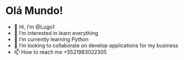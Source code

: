 # Olá Mundo!
- 👋 Hi, I’m @Lugo1
- 👀 I’m interested in learn everything
- 🌱 I’m currently learning Python
- 💞️ I’m looking to collaborate on develop applications for my business
- 📫 How to reach me +5521983022305

<!---
Lugo1/Lugo1 is a ✨ special ✨ repository because its `README.md` (this file) appears on your GitHub profile.
You can click the Preview link to take a look at your changes.
--->
